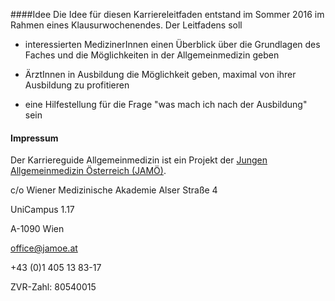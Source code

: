 ####Idee
Die Idee für diesen Karriereleitfaden entstand im Sommer 2016 im Rahmen eines Klausurwochenendes. Der Leitfadens soll

* interessierten MedizinerInnen einen Überblick über die Grundlagen des Faches und die Möglichkeiten in der Allgemeinmedizin geben

* ÄrztInnen in Ausbildung die Möglichkeit geben, maximal von ihrer Ausbildung zu profitieren

* eine Hilfestellung für die Frage "was mach ich nach der Ausbildung" sein

#### Impressum
Der Karriereguide Allgemeinmedizin ist ein Projekt der [Jungen Allgemeinmedizin Österreich \(JAMÖ\)](https://jamoe.at).

c\/o Wiener Medizinische Akademie Alser Straße 4

UniCampus 1.17

A-1090 Wien

[office@jamoe.at](mailto:office@jamoe.at)

+43 \(0\)1 405 13 83-17

ZVR-Zahl: 80540015




